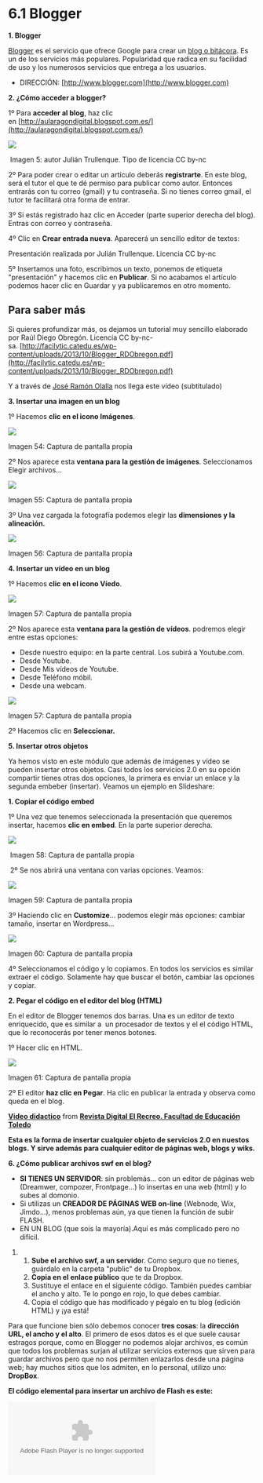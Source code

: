 # 6.1 Blogger

**1\. Blogger**

[Blogger](http://www.blogger.com/) es el servicio que ofrece Google para crear un [blog o bitácora](http://es.wikipedia.org/wiki/Blog). Es un de los servicios más populares. Popularidad que radica en su facilidad de uso y los numerosos servicios que entrega a los usuarios.

*   DIRECCIÓN: [http://www.blogger.com](http://www.blogger.com)

**2\. ¿Cómo acceder a blogger?**

1º Para **acceder al blog**, haz clic en [http://aularagondigital.blogspot.com.es/](http://aularagondigital.blogspot.com.es/)


![](img/blogger.jpg)


 Imagen 5: autor Julián Trullenque. Tipo de licencia CC by-nc

2º Para poder crear o editar un artículo deberás **registrarte**. En este blog, será el tutor el que te dé permiso para publicar como autor. Entonces entrarás con tu correo (gmail) y tu contraseña. Si no tienes correo gmail, el tutor te facilitará otra forma de entrar.

3º Si estás registrado haz clic en Acceder (parte superior derecha del blog). Entras con correo y contraseña.

4º Clic en **Crear entrada nueva**. Aparecerá un sencillo editor de textos:

Presentación realizada por Julián Trullenque. Licencia CC by-nc

5º Insertamos una foto, escribimos un texto, ponemos de etiqueta "presentación" y hacemos clic en **Publicar**. Si no acabamos el artículo podemos hacer clic en Guardar y ya publicaremos en otro momento.

## Para saber más

Si quieres profundizar más, os dejamos un tutorial muy sencillo elaborado por Raúl Diego Obregón. Licencia CC by-nc-sa. [http://facilytic.catedu.es/wp-content/uploads/2013/10/Blogger_RDObregon.pdf](http://facilytic.catedu.es/wp-content/uploads/2013/10/Blogger_RDObregon.pdf)

Y a través de [José Ramón Olalla](http://www.catedu.es/arablogs/blog.php?id_blog=1145) nos llega este vídeo (subtitulado)

**3\. Insertar una imagen en un blog**

1º Hacemos **clic en el icono Imágenes**. 


![](img/blogger5.jpg)


Imagen 54: Captura de pantalla propia

2º Nos aparece esta **ventana para la gestión de imágenes**. Seleccionamos Elegir archivos... 


![](img/blogger2.jpg)


Imagen 55: Captura de pantalla propia

3º Una vez cargada la fotografía podemos elegir las **dimensiones y la alineación.**


![](img/blogger3.jpg)


Imagen 56: Captura de pantalla propia

**4\. Insertar un vídeo en un blog**

1º Hacemos **clic en el icono Víedo**. 


![](img/blogger4.jpg)


Imagen 57: Captura de pantalla propia

2º Nos aparece esta **ventana para la gestión de vídeos**. podremos elegir entre estas opciones:

*   Desde nuestro equipo: en la parte central. Los subirá a Youtube.com.
*   Desde Youtube.
*   Desde Mis vídeos de Youtube.
*   Desde Teléfono móbil.
*   Desde una webcam.


![](img/blogger6.jpg)


Imagen 57: Captura de pantalla propia

2º Hacemos clic en **Seleccionar.**

**5\. Insertar otros objetos**

Ya hemos visto en este módulo que además de imágenes y vídeo se pueden insertar otros objetos. Casi todos los servicios 2.0 en su opción compartir tienes otras dos opciones, la primera es enviar un enlace y la segunda embeber (insertar). Veamos un ejemplo en Slideshare:

**1\. Copiar el código embed**

1º Una vez que tenemos seleccionada la presentación que queremos insertar, hacemos **clic en embed**. En la parte superior derecha.


![](img/blogger7.jpg)


 Imagen 58: Captura de pantalla propia

 2º Se nos abrirá una ventana con varias opciones. Veamos:


![](img/blogger8.jpg)


Imagen 59: Captura de pantalla propia

3º Haciendo clic en **Customize**... podemos elegir más opciones: cambiar tamaño, insertar en Wordpress...


![](img/blogger9.jpg)


Imagen 60: Captura de pantalla propia

4º Seleccionamos el código y lo copiamos. En todos los servicios es similar extraer el código. Solamente hay que buscar el botón, cambiar las opciones y copiar.

**2\. Pegar el código en el editor del blog (HTML)**

En el editor de Blogger tenemos dos barras. Una es un editor de texto enriquecido, que es similar a  un procesador de textos y el el código HTML, que lo reconocerás por tener menos botones. 

1º Hacer clic en HTML.


![](img/blogger10.jpg)


Imagen 61: Captura de pantalla propia

2º El editor **haz clic en Pegar**. Ha clic en publicar la entrada y observa como queda en el blog.

**[Video didactico](https://www.slideshare.net/magisterioto/video-didactico-9990166 "Video didactico")** from **[Revista Digital El Recreo. Facultad de Educación Toledo](http://www.slideshare.net/magisterioto)**

**Esta es la forma de insertar cualquier objeto de servicios 2.0 en nuestos blogs. Y sirve además para cualquier editor de páginas web, blogs y wiks.**

**6\. ¿Cómo publicar archivos swf en el blog?**

*   **SI TIENES UN SERVIDOR**: sin problemás... con un editor de páginas web (Dreamwer, compozer, Frontpage...) lo insertas en una web (html) y lo subes al domonio.
*   Si utilizas un **CREADOR DE PÁGINAS WEB on-line** (Webnode, Wix, Jimdo...), menos problemas aún, ya que tienen la función de subir FLASH.
*   EN UN BLOG (que sois la mayoría).Aquí es más complicado pero no difícil.

1.  1.  **Sube el archivo swf, a un servido**r. Como seguro que no tienes, guárdalo en la carpeta "public" de tu Dropbox.
    2.  **Copia en el enlace público** que te da Dropbox.
    3.  Sustituye el enlace en el siguiente código. También puedes cambiar el ancho y alto. Te lo pongo en rojo, lo que debes cambiar.
    4.  Copia el código que has modificado y pégalo en tu blog (edición HTML) y ¡ya está!

Para que funcione bien sólo debemos conocer **tres cosas**: la **dirección URL, el ancho y el alto**. El primero de esos datos es el que suele causar estragos porque, como en Blogger no podemos alojar archivos, es común que todos los problemas surjan al utilizar servicios externos que sirven para guardar archivos pero que no nos permiten enlazarlos desde una página web; hay muchos sitios que los admiten, en lo personal, utilizo uno: **DropBox**.

**El código elemental para insertar un archivo de Flash es este:**

<object type="application/x-shockwave-flash" data="**URLarchivo.swf**" width="**ancho**" height="**alto**">  
<param name="movie" value="**URLarchivo.swf**" />  
</object>

